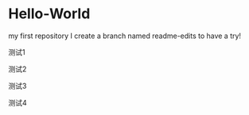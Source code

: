 # Hello-World
my first repository
I create a branch named readme-edits to have a try!

测试1

测试2

测试3

测试4
